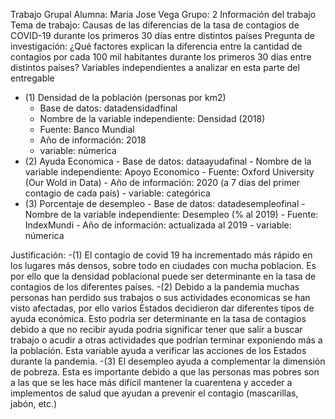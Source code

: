 Trabajo Grupal
Alumna: Maria Jose Vega
Grupo: 2
Información del trabajo
Tema de trabajo: Causas de las diferencias de la tasa de contagios de COVID-19 durante los primeros 30 días entre distintos países
Pregunta de investigación: ¿Qué factores explican la diferencia entre la cantidad de contagios por cada 100 mil habitantes durante los primeros 30 días entre distintos países?
Variables independientes a analizar en esta parte del entregable
- (1) Densidad de la población (personas por km2)
     - Base de datos: datadensidadfinal
     - Nombre de la variable independiente: Densidad (2018)
     - Fuente: Banco Mundial
     - Año de información: 2018
     - variable: númerica
- (2) Ayuda Economica
      - Base de datos: dataayudafinal
      - Nombre de la variable independiente: Apoyo Economico
      - Fuente: Oxford University (Our Wold in Data)
      - Año de información: 2020 (a 7 días del primer contagio de cada país)
      - variable: categórica
- (3) Porcentaje de desempleo
      - Base de datos: datadesempleofinal
      - Nombre de la variable independiente: Desempleo (% al 2019)
      - Fuente: IndexMundi
      - Año de información: actualizada al 2019
      - variable: númerica

Justificación:
-(1) El contagio de covid 19 ha incrementado más rápido en los lugares más densos, sobre todo en ciudades con mucha poblacion. Es por ello que la densidad poblacional puede ser determinante en la tasa de contagios de los diferentes países.
-(2) Debido a la pandemia muchas personas han perdido sus trabajos o sus actividades economicas se han visto afectadas, por ello varios Estados decidieron dar diferentes tipos de ayuda económica. Esto podria ser determinante en la tasa de contagios debido a que no recibir ayuda podria significar tener que salir a buscar trabajo o acudir a otras actividades que podrían terminar exponiendo más a la población. Esta variable ayuda a verificar las acciones de los Estados durante la pandemia.
-(3) El desempleo ayuda a complementar la dimensión de pobreza. Esta es importante debido a que las personas mas pobres son a las que se les hace más difícil mantener la cuarentena y acceder a implementos de salud que ayudan a prevenir el contagio (mascarillas, jabón, etc.)
